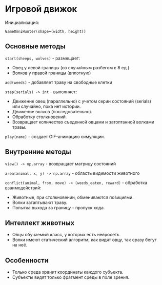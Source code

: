 # Игровой движок

Инициализация:

`GameOmniHunter(shape=(width, height))`

## Основные методы

`start(sheeps, wolves)` - размещает:

- Овец у левой границы (со случайным разбегом в 8 ед.)
- Волков у правой границы (вплотную)

`add(weeds)` - добавляет траву на свободные клетки

`step(serials) -> int` - выполняет:

- Движение овец (параллельно) с учетом серии состояний (serials) или случайно, пока нет истории.
- Движение волков (последовательно).
- Обработку столкновений.
- Возвращает количество съеденной овцами и затоптанной волками травы.

`play(name)` - создает GIF-анимацию симуляции.

## Внутренние методы

`view() -> np.array` - возвращает матрицу состояний

`area(animal, x, y) -> np.array` - область видимости животного

`conflict(animal, from, move) -> (weeds_eaten, reward)` - обработка взаимодействий:

- Животные, при столкновении, обмениваются позициями.
- Волки затаптывают траву.
- Попытка выхода за границу - пропуск хода.

## Интеллект животных

- Овцы обучаемый класс, у которых есть нейросеть.
- Волки имеют статический алгоритм, как видят овцу, так сразу бегут на неё.


## Особенности

- Только среда хранит координаты каждого субъекта.
- Субъекты видят только фрагмент среды в поле зрения.
